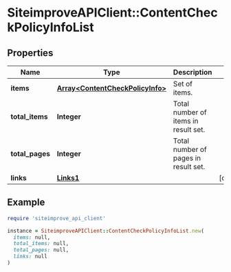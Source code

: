 # SiteimproveAPIClient::ContentCheckPolicyInfoList

## Properties

| Name | Type | Description | Notes |
| ---- | ---- | ----------- | ----- |
| **items** | [**Array&lt;ContentCheckPolicyInfo&gt;**](ContentCheckPolicyInfo.md) | Set of items. |  |
| **total_items** | **Integer** | Total number of items in result set. |  |
| **total_pages** | **Integer** | Total number of pages in result set. |  |
| **links** | [**Links1**](Links1.md) |  | [optional] |

## Example

```ruby
require 'siteimprove_api_client'

instance = SiteimproveAPIClient::ContentCheckPolicyInfoList.new(
  items: null,
  total_items: null,
  total_pages: null,
  links: null
)
```

